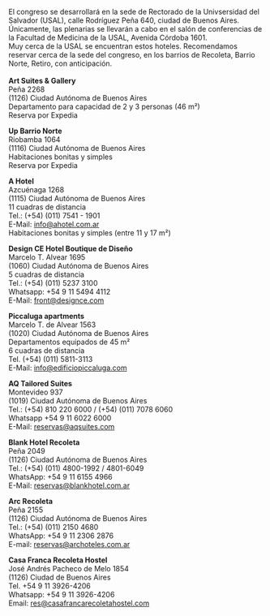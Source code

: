 El congreso se desarrollará en la sede de Rectorado de la Univsersidad del Salvador (USAL), calle Rodríguez Peña 640, ciudad de Buenos Aires.<br>
Únicamente, las plenarias se llevarán a cabo en el salón de conferencias de la Facultad de Medicina de la USAL, Avenida Córdoba 1601.<br>
Muy cerca de la USAL se encuentran estos hoteles. Recomendamos reservar cerca de la sede del congreso, en los barrios de Recoleta, Barrio Norte, Retiro, con anticipación.<br>
<br>
**Art Suites & Gallery**<br>
Peña 2268<br>
(1126) Ciudad Autónoma de Buenos Aires<br>
Departamento para capacidad de 2 y 3 personas (46 m²)<br>
Reserva por Expedia<br>

**Up Barrio Norte**<br>
Riobamba 1064<br>
(1116) Ciudad Autónoma de Buenos Aires<br>
Habitaciones bonitas y simples<br>
Reserva por Expedia<br>

**A Hotel**<br>
Azcuénaga 1268<br>
(1115) Ciudad Autónoma de Buenos Aires<br>
11 cuadras de distancia<br>
Tel.: (+54) (011) 7541 - 1901<br>
E-Mail: info@ahotel.com.ar<br>
Habitaciones bonitas y simples (entre 11 y 17 m²)<br>

**Design CE Hotel Boutique de Diseño**<br>
Marcelo T. Alvear 1695<br> 
(1060) Ciudad Autónoma de Buenos Aires<br>
5 cuadras de distancia<br>
Tel.: (+54) (011) 5237 3100<br>
Whatsapp: +54 9 11 5494 4112<br>
E-Mail: front@designce.com<br>

**Piccaluga apartments**<br>
Marcelo T. de Alvear 1563<br> 
(1020) Ciudad Autónoma de Buenos Aires<br>
Departamentos equipados de 45 m²<br>
6 cuadras de distancia<br>
Tel. (+54) (011) 5811-3113<br>
E-Mail: info@edificiopiccaluga.com<br> 

**AQ Tailored Suites**<br>
Montevideo 937<br> 
(1019) Ciudad Autónoma de Buenos Aires<br>
Tel.: (+54) 810 220 6000 / (+54) (011) 7078 6060<br>
Whatsapp +54 9 11 6022 6000<br>
E-Mail: reservas@aqsuites.com<br>

**Blank Hotel Recoleta**<br>
Peña 2049<br>
(1126) Ciudad Autónoma de Buenos Aires<br>
Tel.: (+54) (011) 4800-1992 / 4801-6049<br>
WhatsApp: +54 9 11 6155 4966<br>
E-Mail: reservas@blankhotel.com.ar<br> 

**Arc Recoleta**<br>
Peña 2155<br>
(1126) Ciudad Autónoma de Buenos Aires<br>
Tel.: (+54) (011)  2150 4680<br>
WhatsApp: +54 9 11 2306 2876<br>
E-mail: reservas@archoteles.com.ar<br>

**Casa Franca Recoleta Hostel**<br>
José Andrés Pacheco de Melo 1854<br>
(1126) Ciudad de Buenos Aires<br>
Tel.  +54 9 11 3926-4206<br>
Whatsapp: +54 9 11 3926-4206<br>
Email: res@casafrancarecoletahostel.com<br>
